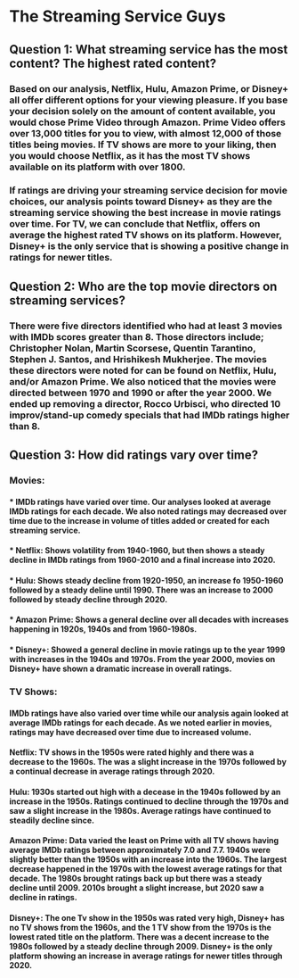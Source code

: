 # The Streaming Service Guys

## Question 1:  What streaming service has the most content? The highest rated content?

 ### Based on our analysis, Netflix, Hulu, Amazon Prime, or Disney+ all offer different options for your viewing pleasure. If you base your decision solely on the amount of content available, you would chose Prime Video through Amazon. Prime Video offers over 13,000 titles for you to view, with almost 12,000 of those titles being movies. If TV shows are more to your liking, then you would choose Netflix, as it has the most TV shows available on its platform with over 1800.
 
 ### If ratings are driving your streaming service decision for movie choices, our analysis points toward Disney+ as they are the streaming service showing the best increase in movie ratings over time. For TV, we can conclude that Netflix, offers on average the highest rated TV shows on its platform. However, Disney+ is the only service that is showing a positive change in ratings for newer titles.
 
 ## Question 2:  Who are the top movie directors on streaming services?
 
 ### There were five directors identified who had at least 3 movies with IMDb scores greater than 8. Those directors include; Christopher Nolan, Martin Scorsese, Quentin Tarantino, Stephen J. Santos, and Hrishikesh Mukherjee. The movies these directors were noted for can be found on Netflix, Hulu, and/or Amazon Prime. We also noticed that the movies were directed between 1970 and 1990 or after the year 2000. We ended up removing a director, Rocco Urbisci, who directed 10 improv/stand-up comedy specials that had IMDb ratings higher than 8.
 
 ## Question 3: How did ratings vary over time?

### Movies:

#### * IMDb ratings have varied over time. Our analyses looked at average IMDb ratings for each decade. We also noted ratings may decreased over time due to the increase in volume of titles added or created for each streaming service.
#### * Netflix: Shows volatility from 1940-1960, but then shows a steady decline in IMDb ratings from 1960-2010 and a final increase into 2020.
#### * Hulu: Shows steady decline from 1920-1950, an increase fo 1950-1960 followed by a steady deline until 1990. There was an increase to 2000 followed by steady decline through 2020.
#### * Amazon Prime: Shows a general decline over all decades with increases happening in 1920s, 1940s and from 1960-1980s.
#### * Disney+: Showed a general decline in movie ratings up to the year 1999 with increases in the 1940s and 1970s. From the year 2000, movies on Disney+ have shown a dramatic increase in overall ratings.

### TV Shows:

#### IMDb ratings have also varied over time while our analysis again looked at average IMDb ratings for each decade. As we noted earlier in movies, ratings may have decreased over time due to increased volume.
#### Netflix: TV shows in the 1950s were rated highly and there was a decrease to the 1960s. The was a slight increase in the 1970s followed by a continual decrease in average ratings through 2020.
#### Hulu: 1930s started out high with a decease in the 1940s followed by an increase in the 1950s. Ratings continued to decline through the 1970s and saw a slight increase in the 1980s. Average ratings have continued to steadily decline since.
#### Amazon Prime: Data varied the least on Prime with all TV shows having average IMDb ratings between approximately 7.0 and 7.7. 1940s were slightly better than the 1950s with an increase into the 1960s. The largest decrease happened in the 1970s with the lowest average ratings for that decade. The 1980s brought ratings back up but there was a steady decline until 2009. 2010s brought a slight increase, but 2020 saw a decline in ratings.
#### Disney+: The one Tv show in the 1950s was rated very high, Disney+ has no TV shows from the 1960s, and the 1 TV show from the 1970s is the lowest rated title on the platform. There was a decent increase to the 1980s followed by a steady decline through 2009. Disney+ is the only platform showing an increase in average ratings for newer titles through 2020.
